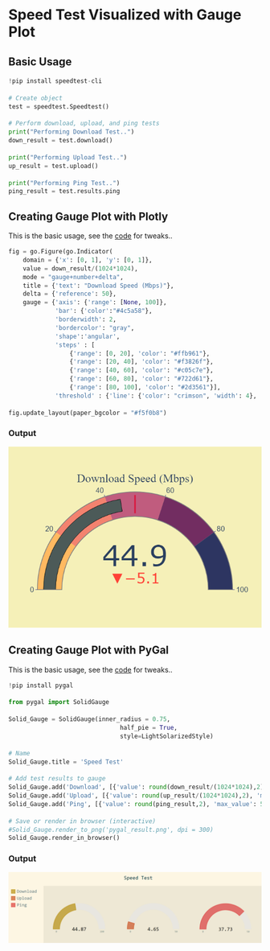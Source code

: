 # Speed Test Visualized with Gauge Plot

## Basic Usage
```python
!pip install speedtest-cli

# Create object
test = speedtest.Speedtest()

# Perform download, upload, and ping tests 
print("Performing Download Test..")
down_result = test.download()

print("Performing Upload Test..")
up_result = test.upload()

print("Performing Ping Test..")
ping_result = test.results.ping
```


## Creating Gauge Plot with Plotly
This is the basic usage, see the [code](https://github.com/Kemalakin/SpeedTesterGauge/blob/main/SpeedTester.ipynb) for tweaks..
```python
fig = go.Figure(go.Indicator(
    domain = {'x': [0, 1], 'y': [0, 1]},
    value = down_result/(1024*1024),
    mode = "gauge+number+delta",
    title = {'text': "Download Speed (Mbps)"},
    delta = {'reference': 50},  
    gauge = {'axis': {'range': [None, 100]},
             'bar': {'color':"#4c5a58"},
             'borderwidth': 2,
             'bordercolor': "gray",
             'shape':'angular', 
             'steps' : [
                 {'range': [0, 20], 'color': "#ffb961"},
                 {'range': [20, 40], 'color': "#f3826f"},
                 {'range': [40, 60], 'color': "#c05c7e"},
                 {'range': [60, 80], 'color': "#722d61"},
                 {'range': [80, 100], 'color': "#2d3561"}],
             'threshold' : {'line': {'color': "crimson", 'width': 4}, 'thickness': 0.75, 'value': 50}}))

fig.update_layout(paper_bgcolor = "#f5f0b8")
```

### Output
<img src="https://github.com/Kemalakin/SpeedTesterGauge/blob/main/result.png?raw=true">

## Creating Gauge Plot with PyGal
This is the basic usage, see the [code](https://github.com/Kemalakin/SpeedTesterGauge/blob/main/SpeedTester.ipynb) for tweaks..

```python
!pip install pygal

from pygal import SolidGauge

Solid_Gauge = SolidGauge(inner_radius = 0.75, 
                               half_pie = True,
                               style=LightSolarizedStyle)
  
# Name
Solid_Gauge.title = 'Speed Test'     
  
# Add test results to gauge
Solid_Gauge.add('Download', [{'value': round(down_result/(1024*1024),2), 'max_value': 100, 'label':'Download (Mbps)'}])
Solid_Gauge.add('Upload', [{'value': round(up_result/(1024*1024),2), 'max_value': 50, 'label':'Upload (Mbps)'}])
Solid_Gauge.add('Ping', [{'value': round(ping_result,2), 'max_value': 50,    'label':'Ping (ms)'}])

# Save or render in browser (interactive)
#Solid_Gauge.render_to_png('pygal_result.png', dpi = 300)
Solid_Gauge.render_in_browser()
```

### Output
<img src="https://github.com/Kemalakin/SpeedTesterGauge/blob/main/pygal_result.png?raw=true">